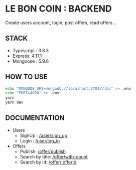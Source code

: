 # LE BON COIN : BACKEND

Create users account, login, post offers, read offers...

## STACK

- Typescript : 3.8.3
- Express: 4.17.1
- Mongoose : 5.9.6

## HOW TO USE

```bash
echo "MONGODB_URI=mongodb://localhost:27017/lbc" >> .env
echo "PORT=4000" >> .env
yarn
yarn dev
```

## DOCUMENTATION

- Users
  - SignUp : [/user/sign_up](./documentation/sign_up.md)
  - Login : [/user/log_in](./documentation/log_in.md)
- Offers
  - Publish: [/offer/publish](./documentation/publish.md)
  - Search by title: [/offer/with-count](./documentation/search_by_title.md)
  - Search by id: [/offer/:offerId](./documentation/search_by_id.md)
